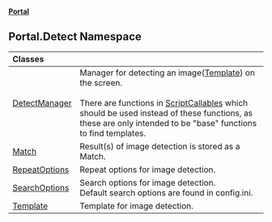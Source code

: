 #### [Portal](index.md 'index')

## Portal.Detect Namespace

| Classes | |
| :--- | :--- |
| [DetectManager](DetectManager.md 'Portal.Detect.DetectManager') | Manager for detecting an image([Template](Template.md 'Portal.Detect.Template')) on the screen.<br/><br/>There are functions in [ScriptCallables](ScriptCallables.md 'Portal.Script.ScriptCallables') which should be used instead of these functions, as these are only intended to be "base" functions to find templates. |
| [Match](Match.md 'Portal.Detect.Match') | Result(s) of image detection is stored as a Match. |
| [RepeatOptions](RepeatOptions.md 'Portal.Detect.RepeatOptions') | Repeat options for image detection. |
| [SearchOptions](SearchOptions.md 'Portal.Detect.SearchOptions') | Search options for image detection.<br/>Default search options are found in config.ini. |
| [Template](Template.md 'Portal.Detect.Template') | Template for image detection. |
